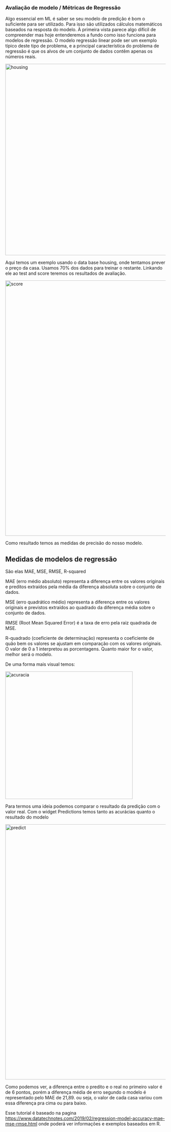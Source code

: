 ### Avaliação de modelo / Métricas de Regressão

Algo essencial em ML é saber se seu modelo de predição é bom o suficiente para ser utilizado. Para isso são utilizados cálculos matemáticos baseados na resposta do modelo.
À primeira vista parece algo difícil de compreender mas hoje entenderemos a fundo como isso funciona para modelos de regressão.
O modelo regressão linear pode ser um exemplo típico deste tipo de problema, e a principal característica do problema de regressão é que os alvos de um conjunto de dados contêm apenas os números reais.


<img src="imgs/housing.png" alt="housing" width="600">


Aqui temos um exemplo usando o data base housing, onde tentamos prever o preço da casa. Usamos 70% dos dados para treinar o restante. Linkando ele ao test and score teremos os resultados de avaliação.


<img src="imgs/tstscore.png" alt="score" width="800">


Como resultado temos as medidas de precisão do nosso modelo.

## Medidas de modelos de regressão

São elas MAE, MSE, RMSE, R-squared 

MAE (erro médio absoluto) representa a diferença entre os valores originais e preditos extraídos pela média da diferença absoluta sobre o conjunto de dados.

MSE (erro quadrático médio) representa a diferença entre os valores originais e previstos extraídos ao quadrado da diferença média sobre o conjunto de dados.

RMSE (Root Mean Squared Error) é a taxa de erro pela raiz quadrada de MSE.

R-quadrado (coeficiente de determinação) representa o coeficiente de quão bem os valores se ajustam em comparação com os valores originais. O valor de 0 a 1 interpretou as porcentagens. Quanto maior for o valor, melhor será o modelo.

De uma forma mais visual temos:


<img src="imgs/acuracia.JPG" alt="acuracia" width="400">


Para termos uma ideia podemos comparar o resultado da predição com o valor real. Com o widget Predictions temos tanto as acurácias quanto o resultado do modelo


<img src="imgs/prediction.png" alt="predict" width="800">


Como podemos ver, a diferença entre o predito e o real no primeiro valor é de 6 pontos, porém a diferença média de erro segundo o modelo é representado pelo MAE de 21,89. ou seja, o valor de cada casa variou com essa diferença pra cima ou para baixo.

Esse tutorial é baseado na pagina
https://www.datatechnotes.com/2019/02/regression-model-accuracy-mae-mse-rmse.html
onde poderá ver informações e exemplos baseados em R.
